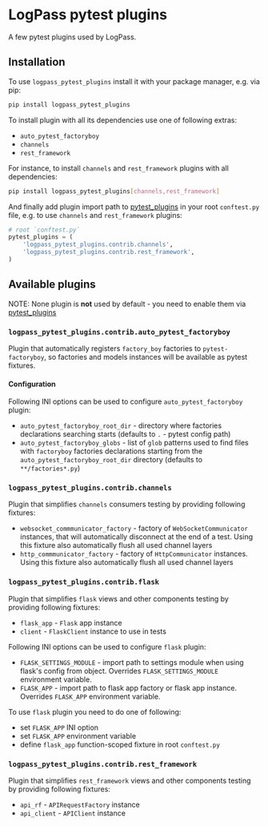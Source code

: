 # LogPass pytest plugins

A few pytest plugins used by LogPass.

## Installation

To use `logpass_pytest_plugins` install it with your package manager,
e.g. via pip:

```bash
pip install logpass_pytest_plugins
```

To install plugin with all its dependencies use one of following extras:

+ `auto_pytest_factoryboy`
+ `channels`
+ `rest_framework`

For instance, to install `channels` and `rest_framework` plugins with all
dependencies:

```bash
pip install logpass_pytest_plugins[channels,rest_framework]
```

And finally add plugin import path to [pytest_plugins][] in your root
`conftest.py` file, e.g. to use `channels` and `rest_framework` plugins:

```python
# root `conftest.py`
pytest_plugins = (
    'logpass_pytest_plugins.contrib.channels',
    'logpass_pytest_plugins.contrib.rest_framework',
)
```

## Available plugins

NOTE: None plugin is **not** used by default - you need to enable them via
[pytest_plugins]

### `logpass_pytest_plugins.contrib.auto_pytest_factoryboy`

Plugin that automatically registers `factory_boy` factories to
`pytest-factoryboy`, so factories and models instances will be available
as pytest fixtures.

#### Configuration

Following INI options can be used to configure `auto_pytest_factoryboy` plugin:

+ `auto_pytest_factoryboy_root_dir` - directory where factories declarations
  searching starts (defaults to `.` - pytest config path)
+ `auto_pytest_factoryboy_globs` - list of `glob` patterns used to find files
  with `factoryboy` factories declarations starting from the
  `auto_pytest_factoryboy_root_dir` directory (defaults to `**/factories*.py`)

### `logpass_pytest_plugins.contrib.channels`

Plugin that simplifies `channels` consumers testing by providing following
fixtures:

+ `websocket_commmunicator_factory` - factory of `WebSocketCommunicator`
  instances, that will automatically disconnect at the end of a test.
  Using this fixture also automatically flush all used channel layers
+ `http_commmunicator_factory` - factory of `HttpCommunicator`
  instances. Using this fixture also automatically flush all used
  channel layers

### `logpass_pytest_plugins.contrib.flask`

Plugin that simplifies `flask` views and other components testing
by providing following fixtures:

+ `flask_app` - `Flask` app instance
+ `client` - `FlaskClient` instance to use in tests

Following INI options can be used to configure `flask` plugin:

+ `FLASK_SETTINGS_MODULE` - import path to settings module when using
  flask's config from object. Overrides `FLASK_SETTINGS_MODULE` environment
  variable.
+ `FLASK_APP` - import path to flask app factory or flask app instance.
  Overrides `FLASK_APP` environment variable.

To use `flask` plugin you need to do one of following:

+ set `FLASK_APP` INI option
+ set `FLASK_APP` environment variable
+ define `flask_app` function-scoped fixture in root `conftest.py`

### `logpass_pytest_plugins.contrib.rest_framework`

Plugin that simplifies `rest_framework` views and other components testing
by providing following fixtures:

+ `api_rf` - `APIRequestFactory` instance
+ `api_client` - `APIClient` instance

[pytest_plugins]: https://docs.pytest.org/en/7.1.x/how-to/plugins.html#requiring-loading-plugins-in-a-test-module-or-conftest-file "`pytest_plugins`"
